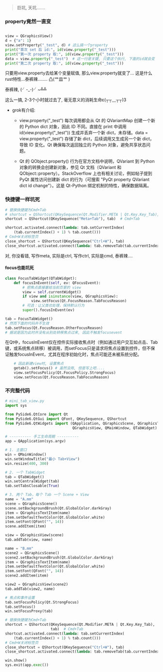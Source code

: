 > 巨坑, 天坑.......

### property竟然一直变

```py

view = QGraphicsView()
d = {"a": 1}
view.setProperty("_test", d) # 这么搞一个property
print("首次 set 后 id:", id(view.property("_test")))
print("第一次 property 取:", id(view.property("_test")))
data = view.property("_test")  # 这一行是关键, 只要这个执行, 下面的id就会变
print("第二次 property 取:", id(view.property("_test")))
```

只要用view.property去给某个变量赋值, 那么view.property就变了... 这是什么rust特性...泰裤辣........  凸(艹皿艹 ) 

泰裤辣, (╯-_-)╯~╩╩  

这么一搞, 2-3个小时就过去了, 毫无意义的消耗生命ε(┬┬﹏┬┬)3

* grok有介绍: 

  * view.property("_test") 每次调用都会从 Qt 的 QVariantMap 创建一个新的 Python dict 对象，因此 ID 不同。直接在 print 中调用 id(view.property("_test")) 生成并丢弃一个新 dict，未存储。data = view.property("_test") 存储了新 dict，后续调用又生成另一个新 dict，导致 ID 变化。Qt 确保每次返回独立的 Python 对象，避免共享状态问题。

  * Qt 的 QObject.property() 行为在官方文档中说明，QVariant 到 Python 对象的转换会创建新对象，参见 Qt 文档（QVariant 和 QObject::property）。StackOverflow 上也有相关讨论，例如帖子提到 PyQt 属性访问创建新 dict 的行为（可搜索 "PyQt property QVariant dict id change"）。这是 Qt-Python 绑定机制的特性，确保数据隔离。

### 快捷键一样坑死

```py
# 替换快捷键为Cmd+Tab
# shortcut = QShortcut(QKeySequence(Qt.Modifier.META | Qt.Key.Key_Tab),                     tab)  # 这个不是推荐写法, 下面才是
shortcut = QShortcut(QKeySequence("Meta+Tab"), tab)  # Cmd+Tab

shortcut.activated.connect(lambda: tab.setCurrentIndex(
    (tab.currentIndex() + 1) % tab.count()))
# Cmd+W关闭标签页
close_shortcut = QShortcut(QKeySequence("Ctrl+W"), tab)
close_shortcut.activated.connect(lambda: tab.removeTab(tab.currentIndex()))
```

对, 你没看错, 写作meta, 实际是ctrl, 写作ctrl, 实际是cmd, 泰裤辣....

#### focus也能坑死

```py
class FocusTabWidget(QTabWidget):
    def focusInEvent(self, ev: QFocusEvent):
        # 把焦点直接塞给当前页里的 view
        view = self.currentWidget()
        if view and isinstance(view, QGraphicsView):
            view.setFocus(Qt.FocusReason.TabFocusReason)
        # 可选：让父类也处理，保持默认行为
        super().focusInEvent(ev)

tab = FocusTabWidget()
# 然而下面的代码并不生效
tab.setFocus(Qt.FocusReason.OtherFocusReason)
# 据说是因为此时并没有从别处转移焦点过来, 因此不触发focusevent


```

在Qt中，focusInEvent仅在控件实际接收焦点时（例如通过用户交互如点击、Tab键，或系统焦点转移）被调用，而setFocus只是请求将焦点设置到控件，但不保证触发focusInEvent，尤其在程序初始化时，焦点可能还未被系统分配。

```py
    # 因此新建view时, 设置焦点
    getab().setFocus() # 虽然没用, 但是写上吧....
    view.setFocusPolicy(Qt.FocusPolicy.StrongFocus)
    view.setFocus(Qt.FocusReason.TabFocusReason)
```





### 不完整代码

```py
# mini_tab_view.py
import sys

from PySide6.QtCore import Qt
from PySide6.QtGui import QFont, QKeySequence, QShortcut
from PySide6.QtWidgets import (QApplication, QGraphicsScene, QGraphicsTextItem,
                               QGraphicsView, QMainWindow, QTabWidget)

# ---------- 手工生命周期 ----------
app = QApplication(sys.argv)

# 1. 主窗口
win = QMainWindow()
win.setWindowTitle("最小 Tab+View")
win.resize(400, 300)

# 2. 一个 TabWidget
tab = QTabWidget()
win.setCentralWidget(tab)
tab.setTabsClosable(True)

# 3. 两个 Tab，每个 Tab 一个 Scene + View
name = "A.mm"
scene = QGraphicsScene()
scene.setBackgroundBrush(Qt.GlobalColor.darkGray)
item = QGraphicsTextItem(name)
item.setDefaultTextColor(Qt.GlobalColor.white)
item.setFont(QFont("", 14))
scene.addItem(item)

view = QGraphicsView(scene)
tab.addTab(view, name)

name = "B.mm"
scene2 = QGraphicsScene()
scene2.setBackgroundBrush(Qt.GlobalColor.darkGray)
item = QGraphicsTextItem(name)
item.setDefaultTextColor(Qt.GlobalColor.white)
item.setFont(QFont("", 14))
scene2.addItem(item)

view2 = QGraphicsView(scene2)
tab.addTab(view2, name)

# 焦点和事件设置
tab.setFocusPolicy(Qt.StrongFocus)
tab.setFocus()
win.setFocusProxy(tab)

# 替换快捷键为Cmd+Tab
shortcut = QShortcut(QKeySequence(Qt.Modifier.META | Qt.Key.Key_Tab),
                     tab)  # Cmd+Tab
shortcut.activated.connect(lambda: tab.setCurrentIndex(
    (tab.currentIndex() + 1) % tab.count()))
# Cmd+W关闭标签页
close_shortcut = QShortcut(QKeySequence("Ctrl+W"), tab)
close_shortcut.activated.connect(lambda: tab.removeTab(tab.currentIndex()))

win.show()
sys.exit(app.exec())

```

